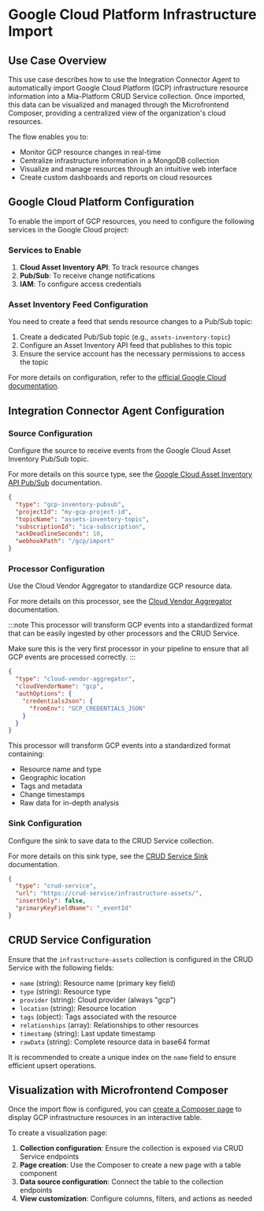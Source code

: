 # Google Cloud Platform Infrastructure Import

## Use Case Overview

This use case describes how to use the Integration Connector Agent to automatically import
Google Cloud Platform (GCP) infrastructure resource information into a Mia-Platform CRUD Service
collection. Once imported, this data can be visualized and managed through the Microfrontend
Composer, providing a centralized view of the organization's cloud resources.

The flow enables you to:

- Monitor GCP resource changes in real-time
- Centralize infrastructure information in a MongoDB collection
- Visualize and manage resources through an intuitive web interface
- Create custom dashboards and reports on cloud resources

## Google Cloud Platform Configuration

To enable the import of GCP resources, you need to configure the following services in the Google Cloud project:

### Services to Enable

1. **Cloud Asset Inventory API**: To track resource changes
1. **Pub/Sub**: To receive change notifications
1. **IAM**: To configure access credentials

### Asset Inventory Feed Configuration

You need to create a feed that sends resource changes to a Pub/Sub topic:

1. Create a dedicated Pub/Sub topic (e.g., `assets-inventory-topic`)
1. Configure an Asset Inventory API feed that publishes to this topic
1. Ensure the service account has the necessary permissions to access the topic

For more details on configuration, refer to the [official Google Cloud documentation](https://cloud.google.com/asset-inventory/docs/monitor-asset-changes).

## Integration Connector Agent Configuration

### Source Configuration

Configure the source to receive events from the Google Cloud Asset Inventory Pub/Sub topic.

For more details on this source type, see the
[Google Cloud Asset Inventory API Pub/Sub](../../sources/30_gcp_pubsub_asset_inventory.md) documentation.

```json
{
  "type": "gcp-inventory-pubsub",
  "projectId": "my-gcp-project-id",
  "topicName": "assets-inventory-topic",
  "subscriptionId": "ica-subscription",
  "ackDeadlineSeconds": 10,
  "webhookPath": "/gcp/import"
}
```

### Processor Configuration

Use the Cloud Vendor Aggregator to standardize GCP resource data.

For more details on this processor, see the
[Cloud Vendor Aggregator](../../processors/40_cloud_vendor_aggregator.md) documentation.

:::note
This processor will transform GCP events into a standardized format that can be easily ingested by other processors
and the CRUD Service.

Make sure this is the very first processor in your pipeline to ensure that all GCP events are processed correctly.
:::

```json
{
  "type": "cloud-vendor-aggregator",
  "cloudVendorName": "gcp",
  "authOptions": {
    "credentialsJson": {
      "fromEnv": "GCP_CREDENTIALS_JSON"
    }
  }
}
```

This processor will transform GCP events into a standardized format containing:

- Resource name and type
- Geographic location
- Tags and metadata
- Change timestamps
- Raw data for in-depth analysis

### Sink Configuration

Configure the sink to save data to the CRUD Service collection.

For more details on this sink type, see the [CRUD Service Sink](../sinks/30_crudservice.md) documentation.

```json
{
  "type": "crud-service",
  "url": "https://crud-service/infrastructure-assets/",
  "insertOnly": false,
  "primaryKeyFieldName": "_eventId"
}
```

## CRUD Service Configuration

Ensure that the `infrastructure-assets` collection is configured in the CRUD Service with the following fields:

- `name` (string): Resource name (primary key field)
- `type` (string): Resource type
- `provider` (string): Cloud provider (always "gcp")
- `location` (string): Resource location
- `tags` (object): Tags associated with the resource
- `relationships` (array): Relationships to other resources
- `timestamp` (string): Last update timestamp
- `rawData` (string): Complete resource data in base64 format

It is recommended to create a unique index on the `name` field to ensure efficient upsert operations.

## Visualization with Microfrontend Composer

Once the import flow is configured, you can [create a Composer page](https://docs.mia-platform.eu/docs/microfrontend-composer/overview) to
display GCP infrastructure resources in an interactive table.

To create a visualization page:

1. **Collection configuration**: Ensure the collection is exposed via CRUD Service endpoints
1. **Page creation**: Use the Composer to create a new page with a table component
1. **Data source configuration**: Connect the table to the collection endpoints
1. **View customization**: Configure columns, filters, and actions as needed
